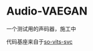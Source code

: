 # Audio-VAEGAN

一个测试用的声码器，施工中

代码基座来自于[so-vits-svc](https://github.com/svc-develop-team/so-vits-svc)
